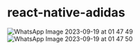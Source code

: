 # react-native-adidas
![WhatsApp Image 2023-09-19 at 01 47 49](https://github.com/eliferkln/react-native-adidas/assets/73136159/06fba8bf-cada-44b8-934b-86a6859ee9fe)
![WhatsApp Image 2023-09-19 at 01 47 50](https://github.com/eliferkln/react-native-adidas/assets/73136159/6cdc5355-da1a-4172-999f-23dca59c3b80)
